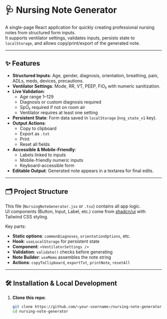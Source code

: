 # 🩺 Nursing Note Generator

A single-page React application for quickly creating professional nursing notes from structured form inputs.  
It supports ventilator settings, validates inputs, persists state to `localStorage`, and allows copy/print/export of the generated note.

---

## ✨ Features

- **Structured Inputs**: Age, gender, diagnosis, orientation, breathing, pain, ADLs, meds, devices, precautions.
- **Ventilator Settings**: Mode, RR, VT, PEEP, FiO₂ with numeric sanitization.
- **Live Validation**:
  - Age range 1–129
  - Diagnosis or custom diagnosis required
  - SpO₂ required if not on room air
  - Ventilator requires at least one setting
- **Persistent State**: Form data saved in `localStorage` (`nng_state_v1` key).
- **Output Actions**:
  - Copy to clipboard
  - Export as `.txt`
  - Print
  - Reset all fields
- **Accessible & Mobile-Friendly**:
  - Labels linked to inputs
  - Mobile-friendly numeric inputs
  - Keyboard-accessible form
- **Editable Output**: Generated note appears in a textarea for final edits.

---

## 🗂 Project Structure

This file (`NursingNoteGenerator.jsx` or `.tsx`) contains all app logic.  
UI components (Button, Input, Label, etc.) come from [shadcn/ui](https://ui.shadcn.com/) with Tailwind CSS styling.

Key parts:
- **Static options**: `commonDiagnoses`, `orientationOptions`, etc.
- **Hook**: `useLocalStorage` for persistent state
- **Component**: `<VentilatorSettings />`
- **Validation**: `validate()` checks before generating
- **Note Builder**: `useMemo` assembles the note string
- **Actions**: `copyToClipboard`, `exportTxt`, `printNote`, `resetAll`

---

## 🛠 Installation & Local Development

1. **Clone this repo**:
   ```bash
   git clone https://github.com/<your-username>/nursing-note-generator.git
   cd nursing-note-generator
